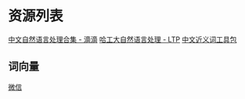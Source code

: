 # 资源列表

[中文自然语言处理合集 - 滴滴](https://chinesenlp.xyz/)
[哈工大自然语言处理 - LTP](https://ltp.readthedocs.io/zh_CN/latest/index.html)
[中文近义词工具包](https://github.com/huyingxi/Synonyms)

## 词向量

[微信](https://spaces.ac.cn/archives/4304)